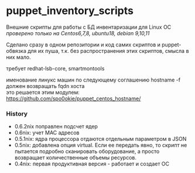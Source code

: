 # puppet_inventory_scripts
Внешние скрипты для работы с БД инвентаризации для Linux ОС  
*проверено только на Centos6,7,8, ubuntu18, debian 9,10,11*

Сделано сразу в одном репозитории и код самих скриптов и puppet-обвязка для их пуша, 
т.к. без распространения этих скриптов, смысла в них мало.

требует redhat-lsb-core, smartmontools  

именование линукс машин по следующему соглашению
hostname -f должен возвращать fqdn хоста  
это решается этим модулем:  
https://github.com/spo0okie/puppet_centos_hostname/

### History
 * 0.6.2nix поправлен подсчет ядер
 * 0.6nix: учет MAC адресов
 * 0.5.1nix: ядра процессора отдаются отдельным параметром в JSON
 * 0.5nix: добавлена опция virtual. Если ее передать явно, то скрипт не пытается подробно сканировать оборудование, а просто возвращает количественные объемы ресурсов.
 * 0.4nix: первая продуктивная версия - работает и создает ОС
